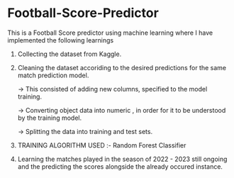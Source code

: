 # Football-Score-Predictor
This is a Football Score predictor using machine learning where I have implemented the following learnings
1) Collecting the dataset from Kaggle.
2) Cleaning the dataset accoriding to the desired predictions for the same match prediction model.

      -> This consisted of adding new columns, specified to the model training.
   
      -> Converting object data into numeric , in order for it to be understood by the training model.
  
      -> Splitting the data into training and test sets.
  
4) TRAINING ALGORITHM USED :- Random Forest Classifier
5) Learning the matches played in the season of 2022 - 2023 still ongoing and the predicting the scores alongside the already occured instance.



